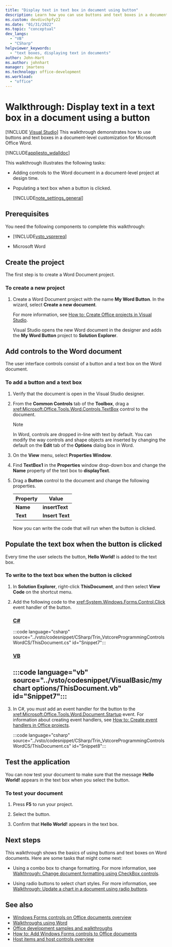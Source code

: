 ```yaml
---
title: "Display text in text box in document using button"
description: Learn how you can use buttons and text boxes in a document-level customization for Microsoft Word.
ms.custom: devdivchpfy22
ms.date: "01/31/2022"
ms.topic: "conceptual"
dev_langs:
  - "VB"
  - "CSharp"
helpviewer_keywords:
  - "text boxes, displaying text in documents"
author: John-Hart
ms.author: johnhart
manager: jmartens
ms.technology: office-development
ms.workload:
  - "office"
---
```

# Walkthrough: Display text in a text box in a document using a button

 [!INCLUDE [Visual Studio](~/includes/applies-to-version/vs-windows-only.md)]
  This walkthrough demonstrates how to use buttons and text boxes in a document-level customization for Microsoft Office Word.

 [!INCLUDE[appliesto_wdalldoc](../vsto/includes/appliesto-wdalldoc-md.md)]

 This walkthrough illustrates the following tasks:

- Adding controls to the Word document in a document-level project at design time.

- Populating a text box when a button is clicked.

  [!INCLUDE[note_settings_general](../sharepoint/includes/note-settings-general-md.md)]

## Prerequisites
 You need the following components to complete this walkthrough:

- [!INCLUDE[vsto_vsprereq](../vsto/includes/vsto-vsprereq-md.md)]

- Microsoft Word

## Create the project
 The first step is to create a Word Document project.

### To create a new project

1. Create a Word Document project with the name **My Word Button**. In the wizard, select **Create a new document**.

     For more information, see [How to: Create Office projects in Visual Studio](../vsto/how-to-create-office-projects-in-visual-studio.md).

     Visual Studio opens the new Word document in the designer and adds the **My Word Button** project to **Solution Explorer**.

## Add controls to the Word document
 The user interface controls consist of a button and a text box on the Word document.

### To add a button and a text box

1. Verify that the document is open in the Visual Studio designer.

2. From the **Common Controls** tab of the **Toolbox**, drag a <xref:Microsoft.Office.Tools.Word.Controls.TextBox> control to the document.

   > [!NOTE]
   > In Word, controls are dropped in-line with text by default. You can modify the way controls and shape objects are inserted by changing the default on the **Edit** tab of the **Options** dialog box in Word.

3. On the **View** menu, select **Properties Window**.

4. Find **TextBox1** in the **Properties** window drop-down box and change the **Name** property of the text box to **displayText**.

5. Drag a **Button** control to the document and change the following properties.

   |Property|Value|
   |--------------|-----------|
   |**Name**|**insertText**|
   |**Text**|**Insert Text**|

   Now you can write the code that will run when the button is clicked.

## Populate the text box when the button is clicked
 Every time the user selects the button, **Hello World!** is added to the text box.

### To write to the text box when the button is clicked

1. In **Solution Explorer**, right-click **ThisDocument**, and then select **View Code** on the shortcut menu.

2. Add the following code to the <xref:System.Windows.Forms.Control.Click> event handler of the button.

     ### [C#](#tab/csharp)
     :::code language="csharp" source="../vsto/codesnippet/CSharp/Trin_VstcoreProgrammingControlsWordCS/ThisDocument.cs" id="Snippet7":::

     ### [VB](#tab/vb)
     :::code language="vb" source="../vsto/codesnippet/VisualBasic/my chart options/ThisDocument.vb" id="Snippet7":::
     ---

3. In C#, you must add an event handler for the button to the <xref:Microsoft.Office.Tools.Word.Document.Startup> event. For information about creating event handlers, see [How to: Create event handlers in Office projects](../vsto/how-to-create-event-handlers-in-office-projects.md).

     :::code language="csharp" source="../vsto/codesnippet/CSharp/Trin_VstcoreProgrammingControlsWordCS/ThisDocument.cs" id="Snippet8":::

## Test the application
 You can now test your document to make sure that the message **Hello World!** appears in the text box when you select the button.

### To test your document

1. Press **F5** to run your project.

2. Select the button.

3. Confirm that **Hello World!** appears in the text box.

## Next steps
 This walkthrough shows the basics of using buttons and text boxes on Word documents. Here are some tasks that might come next:

- Using a combo box to change formatting. For more information, see [Walkthrough: Change document formatting using CheckBox controls](../vsto/walkthrough-changing-document-formatting-using-checkbox-controls.md).

- Using radio buttons to select chart styles. For more information, see [Walkthrough: Update a chart in a document using radio buttons](../vsto/walkthrough-updating-a-chart-in-a-document-using-radio-buttons.md).

## See also
- [Windows Forms controls on Office documents overview](../vsto/windows-forms-controls-on-office-documents-overview.md)
- [Walkthroughs using Word](../vsto/walkthroughs-using-word.md)
- [Office development samples and walkthroughs](../vsto/office-development-samples-and-walkthroughs.md)
- [How to: Add Windows Forms controls to Office documents](../vsto/how-to-add-windows-forms-controls-to-office-documents.md)
- [Host items and host controls overview](../vsto/host-items-and-host-controls-overview.md)
